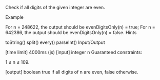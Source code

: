 Check if all digits of the given integer are even.

Example

For n = 248622, the output should be evenDigitsOnly(n) = true;
For n = 642386, the output should be evenDigitsOnly(n) = false.
Hints

toString()
split()
every()
parseInt()
Input/Output

[time limit] 4000ms (js)
[input] integer n
Guaranteed constraints:

1 ≤ n ≤ 109.

[output] boolean
true if all digits of n are even, false otherwise.
